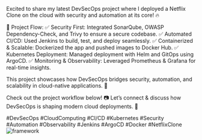 Excited to share my latest DevSecOps project where I deployed a Netflix Clone on the cloud with security and automation at its core! 🔥

🔹 Project Flow:
✅ Security First: Integrated SonarQube, OWASP Dependency-Check, and Trivy to ensure a secure codebase.
✅ Automated CI/CD: Used Jenkins to build, test, and deploy seamlessly.
✅ Containerized & Scalable: Dockerized the app and pushed images to Docker Hub.
✅ Kubernetes Deployment: Managed deployment with Helm and GitOps using ArgoCD.
✅ Monitoring & Observability: Leveraged Prometheus & Grafana for real-time insights.

This project showcases how DevSecOps bridges security, automation, and scalability in cloud-native applications. 🚀

Check out the project workflow below! 📷
Let’s connect & discuss how DevSecOps is shaping modern cloud deployments. 💬

#DevSecOps #CloudComputing #CI/CD #Kubernetes #Security #Automation #Observability #Jenkins #ArgoCD #Docker #NetflixClone
![framework](https://github.com/user-attachments/assets/e7776c41-66b0-470c-b59b-41e1d0b77833)
